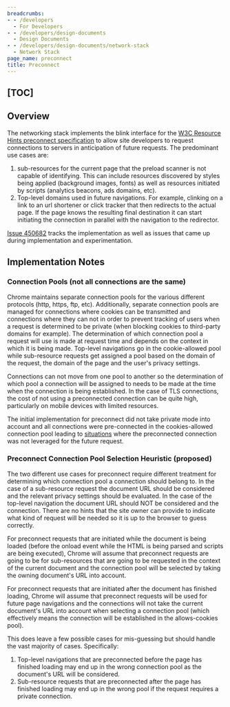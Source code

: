 ```yaml
---
breadcrumbs:
- - /developers
  - For Developers
- - /developers/design-documents
  - Design Documents
- - /developers/design-documents/network-stack
  - Network Stack
page_name: preconnect
title: Preconnect
---
```


## **[TOC]**

## **Overview**

The networking stack implements the blink interface for the [W3C Resource Hints
preconnect specification](http://www.w3.org/TR/resource-hints/#preconnect) to
allow site developers to request connections to servers in anticipation of
future requests. The predominant use cases are:

1.  sub-resources for the current page that the preload scanner is not
            capable of identifying. This can include resources discovered by
            styles being applied (background images, fonts) as well as resources
            initiated by scripts (analytics beacons, ads domains, etc).
2.  Top-level domains used in future navigations. For example, clinking
            on a link to an url shortener or click tracker that then redirects
            to the actual page. If the page knows the resulting final
            destination it can start initiating the connection in parallel with
            the navigation to the redirector.

[Issue 450682](https://code.google.com/p/chromium/issues/detail?id=450682)
tracks the implementation as well as issues that came up during implementation
and experimentation.

## Implementation Notes

### Connection Pools (not all connections are the same)

Chrome maintains separate connection pools for the various different protocols
(http, https, ftp, etc). Additionally, separate connection pools are managed for
connections where cookies can be transmitted and connections where they can not
in order to prevent tracking of users when a request is determined to be private
(when blocking cookies to third-party domains for example). The determination of
which connection pool a request will use is made at request time and depends on
the context in which it is being made. Top-level navigations go in the
cookie-allowed pool while sub-resource requests get assigned a pool based on the
domain of the request, the domain of the page and the user's privacy settings.

Connections can not move from one pool to another so the determination of which
pool a connection will be assigned to needs to be made at the time when the
connection is being established. In the case of TLS connections, the cost of not
using a preconnected connection can be quite high, particularly on mobile
devices with limited resources.

The initial implementation for preconnect did not take private mode into account
and all connections were pre-connected in the cookies-allowed connection pool
leading to
[situations](https://code.google.com/p/chromium/issues/detail?id=468005) where
the preconnected connection was not leveraged for the future request.

### Preconnect Connection Pool Selection Heuristic (proposed)

The two different use cases for preconnect require different treatment for
determining which connection pool a connection should belong to. In the case of
a sub-resource request the document URL should be considered and the relevant
privacy settings should be evaluated. In the case of the top-level navigation
the document URL should NOT be considered and the connection. There are no hints
that the site owner can provide to indicate what kind of request will be needed
so it is up to the browser to guess correctly.

For preconnect requests that are initiated while the document is being loaded
(before the onload event while the HTML is being parsed and scripts are being
executed), Chrome will assume that preconnect requests are going to be for
sub-resources that are going to be requested in the context of the current
document and the connection pool will be selected by taking the owning
document's URL into account.

For preconnect requests that are initiated after the document has finished
loading, Chrome will assume that preconnect requests will be used for future
page navigations and the connections will not take the current document's URL
into account when selecting a connection pool (which effectively means the
connection will be established in the allows-cookies pool).

This does leave a few possible cases for mis-guessing but should handle the vast
majority of cases. Specifically:

1.  Top-level navigations that are preconnected before the page has
            finished loading may end up in the wrong connection pool as the
            document's URL will be considered.
2.  Sub-resource requests that are preconnected after the page has
            finished loading may end up in the wrong pool if the request
            requires a private connection.
